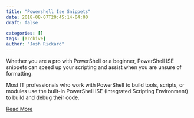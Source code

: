 ```yaml
---
title: "Powershell Ise Snippets"
date: 2018-08-07T20:45:14-04:00
draft: false

categories: []
tags: [archive]
author: "Josh Rickard"
---
```

Whether you are a pro with PowerShell or a beginner, PowerShell ISE snippets can speed up your scripting and assist when you are unsure of formatting.

Most IT professionals who work with PowerShell to build tools, scripts, or modules use the built-in PowerShell ISE (Integrated Scripting Environment) to build and debug their code.

<a href="https://4sysops.com/archives/powershell-ise-snippets/">Read More</a>
